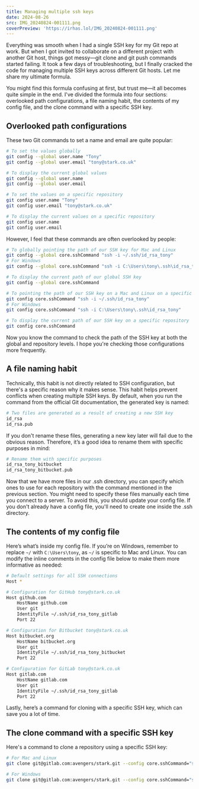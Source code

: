```yaml
---
title: Managing multiple ssh keys
date: 2024-08-26
src: IMG_20240824-001111.png
coverPreview: 'https://irhas.lol/IMG_20240824-001111.png'
---
```


Everything was smooth when I had a single SSH key for my Git repo at work. But when I got invited to collaborate on a different project with another Git host, things got messy—git clone and git push commands started failing. It took a few days of troubleshooting, but I finally cracked the code for managing multiple SSH keys across different Git hosts. Let me share my ultimate formula.

You might find this formula confusing at first, but trust me—it all becomes quite simple in the end. I've divided the formula into four sections: overlooked path configurations, a file naming habit, the contents of my config file, and the clone command with a specific SSH key.

## Overlooked path configurations

These two Git commands to set a name and email are quite popular:

```bash
# To set the values globally
git config --global user.name "Tony"
git config --global user.email "tony@stark.co.uk"

# To display the current global values
git config --global user.name
git config --global user.email

# To set the values on a specific repository
git config user.name "Tony"
git config user.email "tony@stark.co.uk"

# To display the current values on a specific repository
git config user.name
git config user.email
```

However, I feel that these commands are often overlooked by people:

```bash
# To globally pointing the path of our SSH key for Mac and Linux
git config --global core.sshCommand "ssh -i ~/.ssh/id_rsa_tony"
# For Windows
git config --global core.sshCommand "ssh -i C:\Users\tony\.ssh\id_rsa_tony"

# To display the current path of our global SSH key
git config --global core.sshCommand

# To pointing the path of our SSH key on a Mac and Linux on a specific repository
git config core.sshCommand "ssh -i ~/.ssh/id_rsa_tony"
# For Windows
git config core.sshCommand "ssh -i C:\Users\tony\.ssh\id_rsa_tony"

# To display the current path of our SSH key on a specific repository
git config core.sshCommand
```

Now you know the command to check the path of the SSH key at both the global and repository levels. I hope you're checking those configurations more frequently.

## A file naming habit

Technically, this habit is not directly related to SSH configuration, but there's a specific reason why it makes sense. This habit helps prevent conflicts when creating multiple SSH keys. By default, when you run the command from the official Git documentation, the generated key is named:

```bash
# Two files are generated as a result of creating a new SSH key
id_rsa
id_rsa.pub
```

If you don't rename these files, generating a new key later will fail due to the obvious reason. Therefore, it’s a good idea to rename them with specific purposes in mind:

```bash
# Rename them with specific purposes
id_rsa_tony_bitbucket
id_rsa_tony_bitbucket.pub
```

Now that we have more files in our .ssh directory, you can specify which ones to use for each repository with the command mentioned in the previous section. You might need to specify these files manually each time you connect to a server. To avoid this, you should update your config file. If you don't already have a config file, you'll need to create one inside the .ssh directory.

## The contents of my config file

Here’s what’s inside my config file. If you’re on Windows, remember to replace `~/` with `C:\Users\tony`, as `~/` is specific to Mac and Linux. You can modify the inline comments in the config file below to make them more informative as needed:

```bash
# Default settings for all SSH connections
Host *

# Configuration for GitHub tony@stark.co.uk
Host github.com
    HostName github.com
    User git
    IdentityFile ~/.ssh/id_rsa_tony_gitlab
    Port 22

# Configuration for Bitbucket tony@stark.co.uk
Host bitbucket.org
    HostName bitbucket.org
    User git
    IdentityFile ~/.ssh/id_rsa_tony_bitbucket
    Port 22

# Configuration for GitLab tony@stark.co.uk
Host gitlab.com
    HostName gitlab.com
    User git
    IdentityFile ~/.ssh/id_rsa_tony_gitlab
    Port 22
```

Lastly, here’s a command for cloning with a specific SSH key, which can save you a lot of time.

## The clone command with a specific SSH key

Here's a command to clone a repository using a specific SSH key:

```bash
# For Mac and Linux
git clone git@gitlab.com:avengers/stark.git --config core.sshCommand="ssh -i ~/.ssh/id_rsa_tony_gitlab"

# For Windows
git clone git@gitlab.com:avengers/stark.git --config core.sshCommand="ssh -i C:\Users\tony\.ssh\id_rsa_tony_gitlab"
```